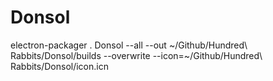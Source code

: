 # Donsol

electron-packager . Donsol --all --out ~/Github/Hundred\ Rabbits/Donsol/builds --overwrite --icon=~/Github/Hundred\ Rabbits/Donsol/icon.icn